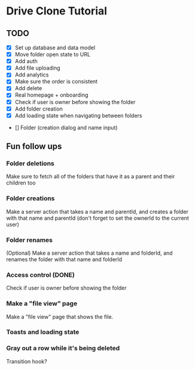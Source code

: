 # Drive Clone Tutorial

## TODO

- [x] Set up database and data model
- [x] Move folder open state to URL
- [x] Add auth
- [x] Add file uploading
- [x] Add analytics
- [x] Make sure the order is consistent
- [x] Add delete
- [x] Real homepage + onboarding
- [x] Check if user is owner before showing the folder
- [x] Add folder creation
- [x] Add loading state when navigating between folders
- [] Folder (creation dialog and name input)

## Fun follow ups

### Folder deletions

Make sure to fetch all of the folders that have it as a parent and their children too

### Folder creations

Make a server action that takes a name and parentId, and creates a folder with that name and parentId (don't forget to set the ownerId to the current user)

### Folder renames

(Optional) Make a server action that takes a name and folderId, and renames the folder with that name and folderId

### Access control (DONE)

Check if user is owner before showing the folder

### Make a "file view" page

Make a "file view" page that shows the file.

### Toasts and loading state

### Gray out a row while it's being deleted

Transition hook?
